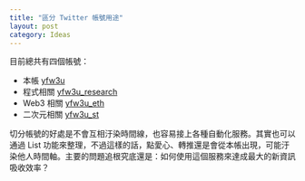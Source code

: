 ```yaml
---
title: "區分 Twitter 帳號用途"
layout: post
category: Ideas
---
```


目前總共有四個帳號：

- 本帳 [yfw3u](https://twitter.com/yfw3u)
- 程式相關 [yfw3u_research](https://twitter.com/yfw3u_research)
- Web3 相關 [yfw3u_eth](https://twitter.com/yfw3u_eth)
- 二次元相關 [yfw3u_st](https://twitter.com/yfw3u_st)

切分帳號的好處是不會互相汙染時間線，也容易接上各種自動化服務。其實也可以通過 List 功能來整理，不過這樣的話，點愛心、轉推還是會從本帳出現，可能汙染他人時間軸。主要的問題追根究底還是：如何使用這個服務來達成最大的新資訊吸收效率？